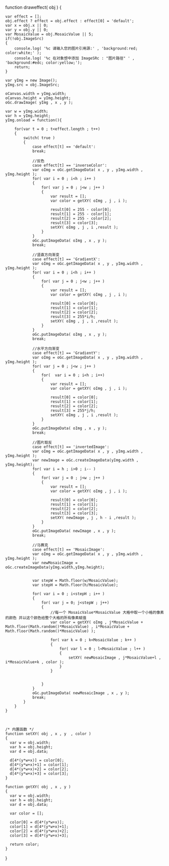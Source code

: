 function draweffect( obj )
{

	var effect = [];
	obj.effect ? effect = obj.effect : effect[0] = 'default'; 
	var x = obj.x || 0;
	var y = obj.y || 0;
	var MosaicValue = obj.MosaicValue || 5;
	if(!obj.ImageSrc)
	{
		console.log( '%c 请输入您的图片引用源:' , 'background:red; color:white;' );
		console.log( '%c 在对象想中添加 ImageSRc : "图片路径" ' , 'background:#edc; color:yellow;'); 
		return;
	}

	var yImg = new Image();
	yImg.src = obj.ImageSrc;
	
	oCanvas.width = yImg.width;
	oCanvas.height = yImg.height;
	oGc.drawImage( yImg , x , y );
	
	var w = yImg.width;
	var h = yImg.height; 
	yImg.onload = function(){

		for(var t = 0 ; t<effect.length ; t++)
		{
			switch( true )
			{
				case effect[t] == 'default':
				break;

				//反色
				case effect[t] == 'inverseColor':
				var oImg = oGc.getImageData( x , y , yImg.width , yImg.height );
				for( var i = 0 ; i<h ; i++ )
				{
					for( var j = 0 ; j<w ; j++ )
					{
						var result = [];
						var color = getXY( oImg , j , i );

						result[0] = 255 - color[0];
						result[1] = 255 - color[1];
						result[2] = 255 - color[2];
						result[3] = color[3];
						setXY( oImg , j , i ,result );
					}
				}
				oGc.putImageData( oImg , x , y );
				break;

				//竖直方向渐变
				case effect[t] == 'GradientX':
				var oImg = oGc.getImageData( x , y , yImg.width , yImg.height );
				for( var i = 0 ; i<h ; i++ )
				{
					for( var j = 0 ; j<w ; j++ )
					{
						var result = [];
						var color = getXY( oImg , j , i );

						result[0] = color[0];
						result[1] = color[1];
						result[2] = color[2];
						result[3] = 255*i/h;
						setXY( oImg , j , i ,result );
					}
				}
				oGc.putImageData( oImg , x , y );
				break;

				//水平方向渐变
				case effect[t] == 'GradientY':
				var oImg = oGc.getImageData( x , y , yImg.width , yImg.height );
				for( var j = 0 ; j<w ; j++ )
				{
					for(  var i = 0 ; i<h ; i++)
					{
						var result = [];
						var color = getXY( oImg , j , i );

						result[0] = color[0];
						result[1] = color[1];
						result[2] = color[2];
						result[3] = 255*j/h;
						setXY( oImg , j , i ,result );
					}
				}
				oGc.putImageData( oImg , x , y );
				break;

				//图片取反
				case effect[t] == 'invertedImage':
				var oImg = oGc.getImageData( x , y , yImg.width , yImg.height );
				var newImage = oGc.createImageData(yImg.width , yImg.height);
				for( var i = h ; i>0 ; i-- )
				{
					for( var j = 0 ; j<w ; j++ )
					{
						var result = [];
						var color = getXY( oImg , j , i );

						result[0] = color[0];
						result[1] = color[1];
						result[2] = color[2];
						result[3] = color[3];
						setXY( newImage , j , h - i ,result );
					}
				}
				oGc.putImageData( newImage , x , y );
				break;

				//马赛克
				case effect[t] == 'MosaicImage':
				var oImg = oGc.getImageData( x , y , yImg.width , yImg.height );
				var newMosaicImage = oGc.createImageData(yImg.width,yImg.height);


				var stepW = Math.floor(w/MosaicValue);
				var stepH = Math.floor(h/MosaicValue);

				for( var i = 0 ; i<stepH ; i++ )
				{
					for( var j = 0; j<stepW ; j++)
					{
						//每一个 MosaicValue*MosaicValue 大格中取一个小格的像素的颜色 并以这个颜色给整个大格的所有像素赋值
						var color = getXY( oImg , j*MosaicValue + Math.floor(Math.random()*MosaicValue) , i*MosaicValue + Math.floor(Math.random()*MosaicValue) );
						
						for( var k = 0 ; k<MosaicValue ; k++ )
						{
							for( var l = 0 ; l<MosaicValue ; l++ )
							{
								setXY( newMosaicImage , j*MosaicValue+l , i*MosaicValue+k , color );
							}
						}


					}
				}
				oGc.putImageData( newMosaicImage , x , y );
				break;
			}	
		}
	}
	
	

	/* 内置函数 */
	function setXY( obj , x , y  , color )
	{
	  var w = obj.width;
	  var h = obj.height;
	  var d = obj.data;

	  d[4*(y*w+x)] = color[0];
	  d[4*(y*w+x)+1] = color[1];
	  d[4*(y*w+x)+2] = color[2];
	  d[4*(y*w+x)+3] = color[3];
	}

	function getXY( obj , x , y )
	{
	  var w = obj.width;
	  var h = obj.height;
	  var d = obj.data;

	  var color = [];
	  
	  color[0] = d[4*(y*w+x)];
	  color[1] = d[4*(y*w+x)+1];
	  color[2] = d[4*(y*w+x)+2];
	  color[3] = d[4*(y*w+x)+3];

	  return color;
	}
}	